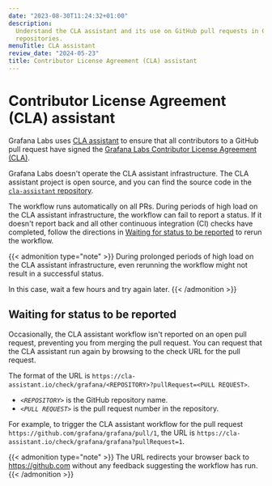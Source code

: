```yaml
---
date: "2023-08-30T11:24:32+01:00"
description:
  Understand the CLA assistant and its use on GitHub pull requests in Grafana
  repositories.
menuTitle: CLA assistant
review_date: "2024-05-23"
title: Contributor License Agreement (CLA) assistant
---
```


# Contributor License Agreement (CLA) assistant

Grafana Labs uses [CLA assistant](https://cla-assistant.io/) to ensure that all contributors to a GitHub pull request have signed the [Grafana Labs Contributor License Agreement (CLA)](https://grafana.com/docs/grafana/latest/developers/cla/).

Grafana Labs doesn't operate the CLA assistant infrastructure.
The CLA assistant project is open source, and you can find the source code in the [`cla-assistant` repository](https://github.com/cla-assistant/cla-assistant).

The workflow runs automatically on all PRs.
During periods of high load on the CLA assistant infrastructure, the workflow can fail to report a status.
If it doesn't report back and all other continuous integration (CI) checks have completed, follow the directions in [Waiting for status to be reported](#waiting-for-status-to-be-reported) to rerun the workflow.

{{< admonition type="note" >}}
During prolonged periods of high load on the CLA assistant infrastructure, even rerunning the workflow might not result in a successful status.

In this case, wait a few hours and try again later.
{{< /admonition >}}

<!-- vale Grafana.Gerunds = NO -->
<!-- vale Grafana.GooglePassive = NO -->
<!-- This heading matches the text that is displayed when the check hasn't run -->

## Waiting for status to be reported

<!-- vale Grafana.Gerunds = YES -->
<!-- vale Grafana.GooglePassive = YES -->

Occasionally, the CLA assistant workflow isn't reported on an open pull request, preventing you from merging the pull request.
You can request that the CLA assistant run again by browsing to the check URL for the pull request.

The format of the URL is `https://cla-assistant.io/check/grafana/<REPOSITORY>?pullRequest=<PULL REQUEST>`.

- _`<REPOSITORY>`_ is the GitHub repository name.
- _`<PULL REQUEST>`_ is the pull request number in the repository.

For example, to trigger the CLA assistant workflow for the pull request `https://github.com/grafana/grafana/pull/1`, the URL is `https://cla-assistant.io/check/grafana/grafana?pullRequest=1`.

{{< admonition type="note" >}}
The URL redirects your browser back to https://github.com without any feedback suggesting the workflow has run.
{{< /admonition >}}

